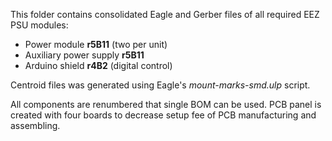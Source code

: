 This folder contains consolidated Eagle and Gerber files of all required EEZ PSU modules:
 * Power module **r5B11** (two per unit)
 * Auxiliary power supply **r5B11**
 * Arduino shield **r4B2** (digital control)

Centroid files was generated using Eagle's *mount-marks-smd.ulp* script.

All components are renumbered that single BOM can be used. PCB panel is created with four boards to decrease setup fee of PCB manufacturing and assembling.